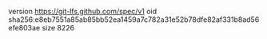 version https://git-lfs.github.com/spec/v1
oid sha256:e8eb7551a85ab85bb52ea1459a7c782a31e52b78dfe82af331b8ad56efe803ae
size 8226
